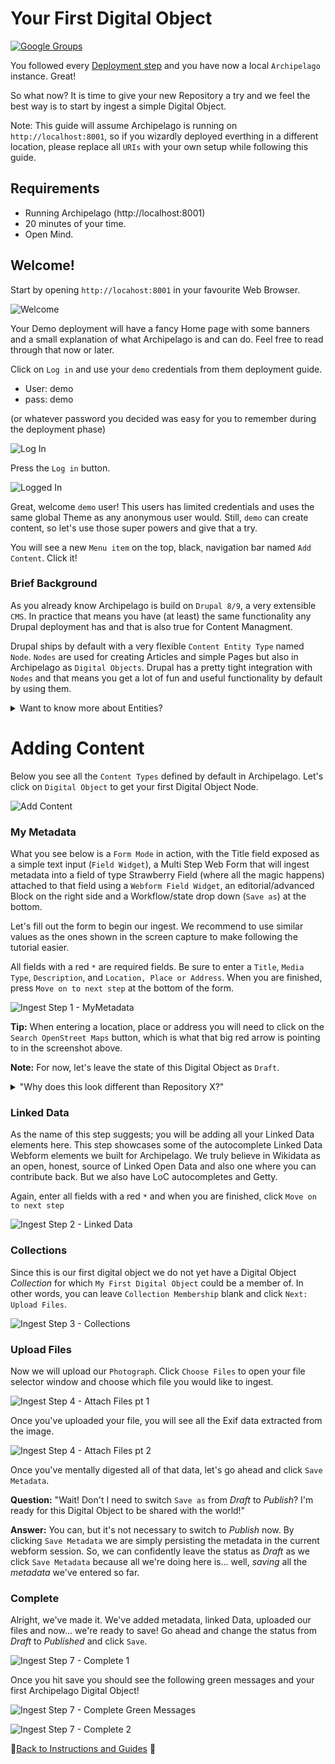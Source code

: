 # Your First Digital Object
[![Google Groups](https://img.icons8.com/wired/32/000000/google-groups.png)](https://groups.google.com/forum/#!forum/archipelago-commons)


You followed every [Deployment step](https://github.com/esmero/archipelago-deployment/blob/8.x-1.0-beta1/README.md) and you have now a local ``Archipelago`` instance. Great!

So what now? It is time to give your new Repository a try and we feel the best way is to start by ingest a simple Digital Object.

Note: This guide will assume Archipelago is running on `http://localhost:8001`, so if you wizardly deployed everthing in a different location, please replace all `URIs` with your own setup while following this guide.

## Requirements
 - Running Archipelago (http://localhost:8001)
 - 20 minutes of your time.
 - Open Mind.

## Welcome!

Start by opening `http://locahost:8001` in your favourite Web Browser.

![Welcome](../imgs/01_ingest_log-in_beta2.png)

Your Demo deployment will have a fancy Home page with some banners and a small explanation of what Archipelago is and can do. Feel free to read through that now or later.

Click on `Log in` and use your `demo` credentials from them deployment guide.

- User: demo
- pass: demo

(or whatever password you decided was easy for you to remember during the deployment phase)

![Log In](../imgs/02_ingest_demo-demo_beta2.png)

Press the `Log in` button.

![Logged In](../imgs/03_ingest-logged-in_beta2.png)

Great, welcome `demo` user! This users has limited credentials and uses the same global Theme as any anonymous user would. Still, `demo` can create content, so let's use those super powers and give that a try.

You will see a new `Menu item` on the top, black, navigation bar named `Add Content`. Click it!

### Brief Background

As you already know Archipelago is build on `Drupal 8/9`, a very extensible `CMS`. In practice that means you have (at least) the same functionality any Drupal deployment has and that is also true for Content Managment.

Drupal ships by default with a very flexible `Content Entity Type` named `Node`. `Nodes` are used for creating Articles and simple Pages but also in Archipelago as `Digital Objects`.
Drupal has a pretty tight integration with `Nodes` and that means you get a lot of fun and useful functionality by default by using them.

<details><summary>Want to know more about Entities?</summary>
<div>

An `Article` and a `Digital Object` are both of type `Nodes`, but each one represents a different `Content Type`. `Content Types` are also named `Bundles`.
An individual Content, like "Black and White photograph of a kind Dog" is named a `Content Entity` or more specific in this case a `Node`.

What have `Article` and `Digital Object` Content types in common and what puts the apart?

- Each Content Type or Bundle has a set of `Base Fields` and also user configurable set of `Fields` attached (or bundled together).
  - E.g `Article` has a title, a Body and the option to add an image.
  - `Digital Object` has a title but also a special, very flexible one named `Strawberry Field` (more about that later).
- Fields are where you put your data into and also where your data comes from when you expose it to the world.
  - `Nodes`, as any other Content entity have Base Fields (which means you can't remove or configure them) that are used all over the place. Good examples are the `title` and also the owner, named `uid` (you!).
  - Other Fields, specific to a Content Type, can be added and configured per Bundle.
  - A `Field Widget` is used to input data into a Field.
  - Each field can have a `Field Formatter` that allows you to setup how it is displayed to the World.
  - A set of `Field Formatters` (the way you want to show your content formatted to the world) is named a `Display Mode`. You can have many, create new ones and remove them, but only use one at the time.
  - A set of `Field Widgets` (the way you want to Create and Edit a `Node`) is named a `Form Mode`. You can also have many, create new ones but only use one at the time.

- Each Content Type can have different Permissions (using the build in `User Roles` system).
- Each Content Type can have one or more `Display Modes`. In Practice this means `Display Modes` are attached to `Content Types`.
  - Each display modes can have its own Permissions
- Each Content Type can have one or more `Form Modes`. In Practice this means `Form Modes` are attached to `Content Types`.
  - Each `Form Mode` can have its own Permissions.

There is of course a lot more to Nodes, Content Types, Formatters, Widgets and in general [Content Entities](https://www.drupal.org/docs/user_guide/en/planning-data-types.html) but this is a good start to understand what will happen next.

</div>
</details>

# Adding Content
Below you see all the `Content Types` defined by default in Archipelago. Let's click on `Digital Object` to get your first Digital Object Node.

![Add Content](../imgs/04_ingest_add-content_digital-object.png)

### My Metadata

What you see below is a `Form Mode` in action, with the Title field exposed as a simple text input (`Field Widget`), a Multi Step Web Form that will ingest metadata into a field of type Strawberry Field (where all the magic happens) attached to that field using a `Webform Field Widget`, an editorial/advanced Block on the right side and a Workflow/state drop down (`Save as`) at the bottom.

Let's fill out the form to begin our ingest. We recommend to use similar values as the ones shown in the screen capture to make following the tutorial easier.

All fields with a red `*` are required fields. Be sure to enter a `Title`, `Media Type`, `Description`, and `Location, Place or Address`. When you are finished, press `Move on to next step` at the bottom of the form.

![Ingest Step 1 - MyMetadata](../imgs/01_ingest_step-one_MyMetadata.png)

**Tip:** When entering a location, place or address you will need to click on the `Search OpenStreet Maps` button, which is what that big red arrow is pointing to in the screenshot above.

**Note:** For now, let's leave the state of this Digital Object as `Draft`.


<details><summary>"Why does this look different than Repository X?"</summary>
<div>

We assume you come from a world where repositories define different Content types and the shape, fields and values (Schema) are fixed and set (or at least quite complicated to configure) by someone else. This is where Archipelago differs and starts to propose its own style. You may have noticed that there is a single Content Type named `Digital Object` and you have here a single Web Form. So how does this allow you to have images, sequences, videos, audio, 3D images, etc?

There are many ways of answering that, archipelago works under the idea of an Open Schema (or many schemas), and that notion permeates the whole environment. The simplest way to explain this based on this demo is:

- The `Digital Object` is a generic container for any shape of metadata. Metadata is generated either via this Webform-based widget you're currently using, manually (power-user need only) or via APIs. Because of this, Metadata can take any shape to express your needs of Digital Objects and therefore we do not recommend making multiple Digital Object types. However, if you ever do need more Digital Object types, the option is available.
- The Strawberry field Field Widget allows you to attach any `Webform`, built using the [`Webform Module`](https://www.drupal.org/docs/8/modules/webform) and Webforms can be setup in almost infinite ways. Any field, combo, or style can be used. Multi Step, single step - we made sure they always only touch/modify data they know how to touch, so even a single input element webform would ensure any previous metadata to persist even if not readable by itself (See the potential?). And Each Webform can be also quite smart!
- The Strawberry field Field Widget will take all your Webform input, process any uploaded files, generate a JSON representation, enrich and complement it with Archipelago specific data and save it for you inside the `Strawberry field`.

We will come back to this later.

</div>
</details>

### Linked Data

As the name of this step suggests; you will be adding all your Linked Data elements here. This step showcases some of the autocomplete Linked Data Webform elements we built for Archipelago. We truly believe in Wikidata as an open, honest, source of Linked Open Data and also one where you can contribute back. But we also have LoC autocompletes and Getty.

Again, enter all fields with a red `*` and when you are finished, click `Move on to next step`

![Ingest Step 2 - Linked Data](../imgs/02_ingest-step-two_linked-data.png)

### Collections

Since this is our first digital object we do not yet have a Digital Object *Collection* for which `My First Digital Object` could be a member of. In other words, you can leave `Collection Membership` blank and click `Next: Upload Files`.

![Ingest Step 3 - Collections](../imgs/03_ingest-step-three_collections.png)

### Upload Files

Now we will upload our `Photograph`. Click `Choose Files` to open your file selector window and choose which file you would like to ingest.

![Ingest Step 4 - Attach Files pt 1](../imgs/04_ingest-step-four_upload-files_1.png)

Once you've uploaded your file, you will see all the Exif data extracted from the image.

![Ingest Step 4 - Attach Files pt 2](../imgs/04_ingest-step-four_upload-files_2.png)

Once you've mentally digested all of that data, let's go ahead and click `Save Metadata`.

**Question:** "Wait! Don't I need to switch `Save as` from *Draft* to *Publish*? I'm ready for this Digital Object to be shared with the world!"

**Answer:** You can, but it's not necessary to switch to *Publish* now. By clicking `Save Metadata` we are simply persisting the metadata in the current webform session. So, we can confidently leave the status as *Draft* as we click `Save Metadata` because all we're doing here is... well, *saving* all the *metadata* we've entered so far.

### Complete
Alright, we've made it. We've added metadata, linked Data, uploaded our files and now... we're ready to save! Go ahead and change the status from *Draft* to *Published* and click `Save`.

![Ingest Step 7 - Complete 1](../imgs/06_ingest_step-six_complete.png)

Once you hit save you should see the following green messages and your first Archipelago Digital Object!

![Ingest Step 7 - Complete Green Messages](../imgs/06_ingest-step-six_complete_green-messages.png)

![Ingest Step 7 - Complete 2](../imgs/06_ingest-step-six_complete_2.png)

🍓[Back to Instructions and Guides](https://github.com/esmero/archipelago-documentation#archipelago-deployment-quickstart) 🍓
